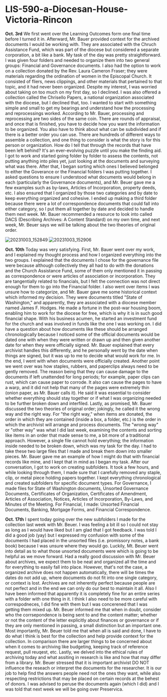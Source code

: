 # LIS-590-a-Diocesan-House-Victoria-Rincon

**Oct. 3rd**
We first went over the Learning Outcomes form one final time before I turned it in. Afterward, Mr. Bauer provided context for the archived documents I would be working with. They are associated with the Chruch Assistance Fund, which was part of the diocese but considered a separate corporation, a bit like a bank. My task of the day was pretty straightforward. I was given four folders and needed to organize them into two general groups: Financial and Governance documents. I also had the option to work on a collection donated by the Rev. Laura Cameron Fraser; they were materials regarding the ordination of women in the Episcopal Church. It consisted of fliers, news clippings, and other materials that pertained to that topic, and it had never been organized. Despite my interest, I was worried about taking on too much on my first day, so I declined. I was also offered a collection called the Chrisello Papers, a national organization associated with the diocese, but I declined that, too. I wanted to start with something simple and small to get my bearings and understand how the processing and reprocessings worked. According to Mr. Bauer, processing and reprocessing are two sides of the same coin. There are rounds of appraisal, and once that is finished, you have to decide how you want the information to be organized. You also have to think about what can be subdivided and if there is a better order you can use. There are hundreds of different ways to assemble a collection, and one thing to consider is what the story is for this person or organization. How do I tell that through the records that have been left behind? It's an ever-evolving puzzle until you make the finding aid. 
I got to work and started going folder by folder to assess the contents, not putting anything into piles yet, just looking at the documents and surveying what was there. After that, I began sorting which ones I believed belonged to either the Goverance or the Financial folders I was putting together. I asked questions to ensure I understood what documents would belong in each (particularly the Governance documents), and Mr. Beuer gave me a few examples such as by-laws, Articles of Incorporation, property deeds, etc. I also ensured that I organized by those two categories and by date to keep everything organized and cohesive. I ended up making a third folder because there were a lot of correspondence documents that could fall into either category, so I put them all together by date and decided to handle them next week. Mr. Bauer recommended a resource to look into called DACS (Describing Archives: A Content Standard) on my own time, and next week, Mr. Beuer says we will be talking about the two theories of original order. 

![20231003_152849](https://github.com/rincovi/LIS-590-a-Diocesan-House-Victoria-Rincon/assets/131549576/9375a407-013c-4c41-a108-e0f7b211aeb9)
![20231003_152906](https://github.com/rincovi/LIS-590-a-Diocesan-House-Victoria-Rincon/assets/131549576/d2d40b20-c099-4af9-9e03-580cd6f115ca)

**Oct. 10th**
Today was very satisfying. First, Mr. Bauer went over my work, and I explained my thought process and how I organized everything into the two groups. I explained that the documents I chose for the governance file were because although collectively they all had to do with the donations and the Church Assistance Fund, some of them only mentioned it in passing as correspondence or were articles of association or incorporation. They are tangentially related to financials, but I felt the connection was not direct enough for them to go into the Financial folder. I also went over items I was unsure how to categorize, and Mr. Bauer gave me some historical context which informed my decision. They were documents titled "State of Washington," and apparently, they are associated with a diocese member named James F. Hodges. He made a fortune in the post-war housing boom, enabling him to work for the diocese for free, which is why it is in such good financial shape. With his business acumen, he started an investment fund for the church and was involved in funds like the one I was working on. I did have a question about how documents like these should be arranged chronologically because I noticed some of the official documents would be dated one with when they were written or drawn up and then given another date for when they were officially signed. Mr. Bauer explained that every archivist handles this differently, and he personally went by the date when things are signed, but it was up to me to decide what would work for me. In the end, I went with when documents were officially created.
Another point we went over was how staples, rubbers, and paperclips always need to be gently removed. The reason being that they can cause damage to the documents if left unattended for long periods; for example, paper clips can rust, which can cause paper to corrode. It also can cause the pages to have a warp, and it did not help that many of the pages were extremely thin (onion paper, as Mr. Bauer calls it). He said it was essential to consider whether everything should stay together or if what I was organizing needed to be further broken down and interfiled. Lastly, as promised, Mr. Bauer discussed the two theories of original order; jokingly, he called it the wrong way and the right way. For "the right way," when items are donated, the order in which they are contained (inside a box, a folder, etc.) is the order in which the archivist will arrange and process documents. The "wrong way" or "other way" was what I did last week, examining the contents and sorting like items in an order that made sense to me, a bit more of a traditional approach. However, a single file cannot hold everything; the information inside needed to be broken down, which was my task for the day. I had to take these two large files that I made and break them down into smaller pieces. Mr. Bauer gave me an example of how I might do that with financial records like mine, and I kept that in mind as I began my task. After our conversation, I got to work on creating subfolders. It took a few hours, and while looking through them, I made sure that I carefully removed any staple, clip, or metal piece holding papers together. I kept everything chronological and created subfolders for specific document types. For Governance, I made files for State of Washington documents, Unsorted Governance Documents, Certificates of Organization, Certificates of Amendment, Articles of Association, Notices, Articles of Incorporation, By-Laws, and Minutes of the Meeting. For Financial, I made: Unsorted Financial Documents, Banking, Mortgage Forms, and Financial Correspondence.

**Oct. 17th**
I spent today going over the new subfolders I made for the collection last week with Mr. Beuer. I was feeling a bit ill so I could not stay as long as I would have liked but I am glad that I got feedback. I was told I did a good job (yay) but I expressed my confusion with some of the documents I had placed in the unsorted files (i.e. promissory notes, a bank book) because I was unsure where they would go. Luckily, Mt. Beuer went into detail as to what those unsorted documents were which is going to be helpful as we move forward. Had a really good discussion with Mr. Beuer about archives, we expect them to be neat and organized all the time and for everything to easily fall into place. However, that's not the case, a organized archive does not happen automatically, there will be times the dates do not add up, where documents do not fit into one single category, or context is lost. Archives are not inherently perfect because people are not perfect and in the end we can only do our best to maintain it all. Also I have been informed that apparently it is completely fine for an entire series with a folder with one thing in it. I think I also need to be more careful with correspodneces, I did fine with them but I was concerened that I was getting them mixed up. Mr. Beuer informed me that when in doubt, consider who the corrsepondence is being sent to and the content matter; whether or not the content of the letter explicitly about finances or governance or if they are only mentioned in passing, a small distinction but an important one. Most importantly, Mr. Beuer told me that when all is said and done, I have to do what I think is best for the collection and help provide context for the collection. In comparison there are larger things to be concerned about when it comes to archiving like budgeting, keeping track of reference request, pull reuqest, etc. Lastly, we delved into the ethical rules of archiving today and what assiting in research is like and how that may differ from a library. Mr. Beuer stressed that it is important archivist DO NOT influence the reseach or interpret the documents for the researcher. It is our job to help find the answers people need not the ones they want, while also respecting restrictions that may be placed on certain records at the behest of donors. I was advised to peruse the documents again (which I did) and I was told that next week we will be going over Preservica.
